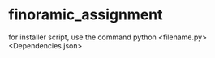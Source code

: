 # finoramic_assignment

for installer script, 
use the command 
python <filename.py> <Dependencies.json>
